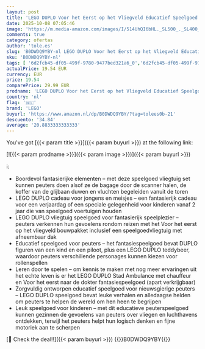 ```yaml
---
layout: post
title: 'LEGO DUPLO Voor het Eerst op het Vliegveld Educatief Speelgoed voor Peuters voor Fijne Motoriek met Vliegtuig  2 Figuren en Teddybeer - Cadeau voor Jongens en Meisjes vanaf 2 Jaar 10443'
date: 2025-10-08 07:05:46
image: 'https://m.media-amazon.com/images/I/514UhQI6bHL._SL500_._SL400_.jpg'
comments: true
category: ofertas
author: 'tole.es'
slug: 'B0DWDQ9YBY-nl LEGO DUPLO Voor het Eerst op het Vliegveld Educatief...'
sku: 'B0DWDQ9YBY-nl'
tags: [ '6d2fcb45-df05-499f-9780-9477bed321a6_0','6d2fcb45-df05-499f-9780-9477bed321a6_501','Arborist Merchandising Root','Bouw- & constructiespeelgoed','Educatief speelgoed','Montessori','Self Service','Special Features Stores','Speelgoed & spellen','Speelgoedbouwsets','lego','🇳🇱', ]
actualPrice: 19.54 EUR
currency: EUR
price: 19.54
comparePrice: 29.99 EUR
prodname: 'LEGO DUPLO Voor het Eerst op het Vliegveld Educatief Speelgoed voor Peuters voor Fijne Motoriek met Vliegtuig  2 Figuren en Teddybeer - Cadeau voor Jongens en Meisjes vanaf 2 Jaar 10443'
country: 'nl'
flag: '🇳🇱'
brand: 'LEGO'
buyurl: 'https://www.amazon.nl/dp/B0DWDQ9YBY/?tag=tolees0b-21'
descuento: '34.84'
average: '20.8833333333333'
---
```


You've got [{{< param title >}}]({{< param buyurl >}}) at the following link:

[![{{< param prodname >}}]({{< param image >}})]({{< param buyurl >}})

ℹ️:

- Boordevol fantasierijke elementen – met deze speelgoed vliegtuig set kunnen peuters doen alsof ze de bagage door de scanner halen, de koffer van de glijbaan duwen en vluchten begeleiden vanuit de toren
- LEGO DUPLO cadeau voor jongens en meisjes – een fantasierijk cadeau voor een verjaardag of een speciale gelegenheid voor kinderen vanaf 2 jaar die van speelgoed voertuigen houden
- LEGO DUPLO vliegtuig speelgoed voor fantasierijk speelplezier – peuters verkennen hun gevoelens rondom reizen met het Voor het eerst op het vliegveld bouwpakket inclusief een speelgoedvliegtuig met afneembaar dak
- Educatief speelgoed voor peuters – het fantasiespeelgoed bevat DUPLO figuren van een kind en een piloot, plus een LEGO DUPLO teddybeer, waardoor peuters verschillende personages kunnen kiezen voor rollenspellen
- Leren door te spelen – om kennis te maken met nog meer ervaringen uit het echte leven is er het LEGO DUPLO Stad Ambulance met chauffeur en Voor het eerst naar de dokter fantasiespeelgoed (apart verkrijgbaar)
- Zorgvuldig ontworpen educatief speelgoed voor nieuwsgierige peuters – LEGO DUPLO speelgoed bevat leuke verhalen en alledaagse helden om peuters te helpen de wereld om hen heen te begrijpen
- Leuk speelgoed voor kinderen – met dit educatieve peuterspeelgoed kunnen gezinnen de gevoelens van peuters over vliegen en luchthavens ontdekken, terwijl het peuters helpt hun logisch denken en fijne motoriek aan te scherpen

[🛒 Check the deal!!]({{< param buyurl >}})
{{<world>}}B0DWDQ9YBY{{</world>}}
